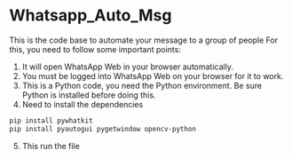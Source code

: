 # Whatsapp_Auto_Msg
This is the code base to automate your message to a group of people
For this, you need to follow some important points:
1. It will open WhatsApp Web in your browser automatically.
2. You must be logged into WhatsApp Web on your browser for it to work.
3. This is a Python code, you need the Python environment. Be sure Python is installed before doing this.
4. Need to install the dependencies
```bash
pip install pywhatkit
pip install pyautogui pygetwindow opencv-python
```
5. This run the file
